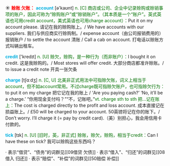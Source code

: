 ☀ <font color="red">**赊账 欠账：**</font>
<font color="sky blue">**account**</font> [ə'kaʊnt] 
<font color="rgb(227, 108, 9)">n. [C] 商店或公司、企业中记录赊购或赊销事项的账户，因此可称为“赊购账户”或“赊销账户”。（其本质是一个“账户”。英式英语也可用credit account，美式英语也可用charge account）：</font>Put it on my account please. 请记在我的赊购账上。/ We have accounts with our suppliers. 我们与供应商实行赊购制。/ expense account（由公司报销费用的）报销账户 / to settle the account 清账 / Call a cab on account. 打电话以赊账方式叫辆出租车。

<font color="sky blue">**credit**</font> ['kredɪt] 
<font color="rgb(227, 108, 9)">n. [U] 赊欠，赊购，是一种行为（而非账户）：</font>I bought it on credit. 这是我赊购的。/ Most stores will offer credit. 大部分商店都准许赊账。/ to issue a credit note 开具一张欠条

<font color="sky blue">**charge**</font> [tʃɑːdӡ] 
<font color="rgb(227, 108, 9)">n. [C, U] 北美非正式用法中可指赊欠账，词义上相当于account，但不如account常用。不过charge既可指赊欠账户，也可指赊欠行为：</font>to put it on my charge 把它记在我的账上 / ‘Are you paying cash?’ ‘No, it’ll be a charge.’ “你用现金支付吗？”“不，记账吧。”<font color="rgb(227, 108, 9)">vt. charge sth to sth 把…记在账上：</font>The cost is charged directly to the profit and loss account. 成本直接记在损益账上。/ £50 will be charged to your account. 50英镑将记在你的账下。/ Don’t worry. I’ll charge it (= pay by credit card).（美）别担心，我会用信用卡付款的。

<font color="sky blue">**tick**</font> [tɪk] 
<font color="rgb(227, 108, 9)">n. [U] [旧时，英，非正式] 赊账，赊欠，赊购，相当于credit：</font>Can I have these on tick? 我可以赊购这些东西吗？

· 表示“借贷”、“债务”的词群见[[09借贷 欠债]]
· 表示“借入”、“归还”的词群见[[08借入 归还]]
· 表示“赔偿”、“补偿”的词群见[[50赔偿 补偿]]

